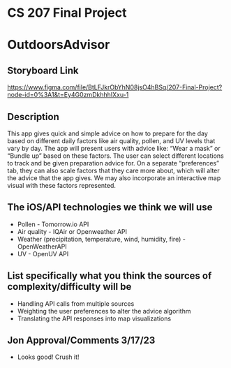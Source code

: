 # CS 207 Final Project

# OutdoorsAdvisor

## Storyboard Link
https://www.figma.com/file/BtLFJkrObYhN08jsO4hBSq/207-Final-Project?node-id=0%3A1&t=Ey4G0zmDkhhhIXxu-1

## Description
This app gives quick and simple advice on how to prepare for the day based on different daily factors like air quality, pollen, and UV levels that vary by day. The app will present users with advice like: “Wear a mask” or “Bundle up” based on these factors. The user can select different locations to track and be given preparation advice for. On a separate “preferences” tab, they can also scale factors that they care more about, which will alter the advice that the app gives. We may also incorporate an interactive map visual with these factors represented.
## The iOS/API technologies we think we will use
* Pollen - Tomorrow.io API
* Air quality - IQAir or Openweather API
* Weather (precipitation, temperature, wind, humidity, fire) - OpenWeatherAPI
* UV - OpenUV API
## List specifically what you think the sources of complexity/difficulty will be
* Handling API calls from multiple sources
* Weighting the user preferences to alter the advice algorithm
* Translating the API responses into map visualizations

## Jon Approval/Comments 3/17/23
* Looks good!  Crush it!

